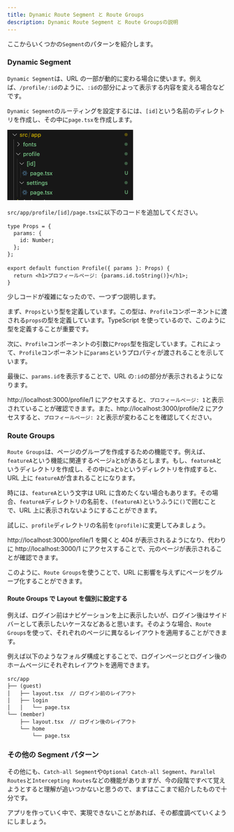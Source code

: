 ```yaml
---
title: Dynamic Route Segment と Route Groups
description: Dynamic Route Segment と Route Groupsの説明
---
```


ここからいくつかの`Segment`のパターンを紹介します。

### Dynamic Segment

`Dynamic Segment`は、URL の一部が動的に変わる場合に使います。例えば、`/profile/:id`のように、`:id`の部分によって表示する内容を変える場合などです。

`Dynamic Segment`のルーティングを設定するには、`[id]`という名前のディレクトリを作成し、その中に`page.tsx`を作成します。

![alt text](../img/idPage.png)

`src/app/profile/[id]/page.tsx`に以下のコードを追加してください。

```tsx title="src/app/profile/[id]/page.tsx"
type Props = {
  params: {
    id: Number;
  };
};

export default function Profile({ params }: Props) {
  return <h1>プロフィールページ: {params.id.toString()}</h1>;
}
```

少しコードが複雑になったので、一つずつ説明します。

まず、`Props`という型を定義しています。この型は、`Profile`コンポーネントに渡される`props`の型を定義しています。TypeScript を使っているので、このように型を定義することが重要です。

次に、`Profile`コンポーネントの引数に`Props`型を指定しています。これによって、`Profile`コンポーネントに`params`というプロパティが渡されることを示しています。

最後に、`params.id`を表示することで、URL の`:id`の部分が表示されるようになります。

http://localhost:3000/profile/1 にアクセスすると、`プロフィールページ: 1`と表示されていることが確認できます。また、http://localhost:3000/profile/2 にアクセスすると、`プロフィールページ: 2`と表示が変わることを確認してください。

### Route Groups

`Route Groups`は、ページのグループを作成するための機能です。例えば、`featureA`という機能に関連するページ`a`と`b`があるとします。もし、`featureA`というディレクトリを作成し、その中に`a`と`b`というディレクトリを作成すると、URL 上に `featureA`が含まれることになります。

時には、`featureA`という文字は URL に含めたくない場合もあります。その場合、`featureA`ディレクトリの名前を、`(featureA)`というふうに`()`で囲むことで、URL 上に表示されないようにすることができます。

試しに、`profile`ディレクトリの名前を`(profile)`に変更してみましょう。

http://localhost:3000/profile/1 を開くと 404 が表示されるようになり、代わりに http://localhost:3000/1 にアクセスすることで、元のページが表示されることが確認できます。

このように、`Route Groups`を使うことで、URL に影響を与えずにページをグループ化することができます。

#### Route Groups で Layout を個別に設定する

例えば、ログイン前はナビゲーションを上に表示したいが、ログイン後はサイドバーとして表示したいケースなどあると思います。そのような場合、`Route Groups`を使って、それぞれのページに異なるレイアウトを適用することができます。

例えば以下のようなフォルダ構成とすることで、ログインページとログイン後のホームページにそれぞれレイアウトを適用できます。

```
src/app
├── (guest)
│   ├── layout.tsx  // ログイン前のレイアウト
│   ├── login
│   │   └── page.tsx
└── (member)
    ├── layout.tsx  // ログイン後のレイアウト
    └── home
        └── page.tsx
```

### その他の Segment パターン

その他にも、`Catch-all Segment`や`Optional Catch-all Segment`、`Parallel Routes`と`Intercepting Routes`などの機能がありますが、今の段階ですべて覚えようとすると理解が追いつかないと思うので、まずはここまで紹介したもので十分です。

アプリを作っていく中で、実現できないことがあれば、その都度調べていくようにしましょう。
